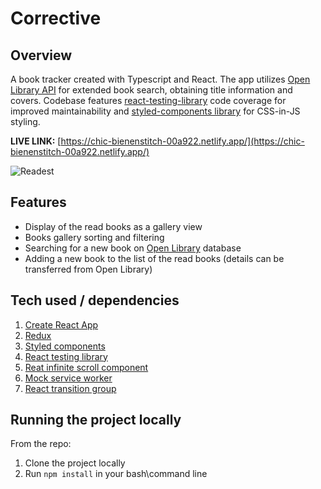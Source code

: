# Corrective

## Overview

A book tracker created with Typescript and React. The app utilizes [Open Library API](https://openlibrary.org/developers/api) for extended  book search, obtaining title information and covers. Codebase features [react-testing-library](https://testing-library.com/docs/react-testing-library/intro/) code coverage for improved maintainability and [styled-components library](https://styled-components.com/) for CSS-in-JS styling.

**LIVE LINK:** [https://chic-bienenstitch-00a922.netlify.app/](https://chic-bienenstitch-00a922.netlify.app/)

![Readest](https://user-images.githubusercontent.com/47148325/198998815-741960d6-2483-46b5-aefa-0451d609e73f.jpg)


## Features

 - Display of the read books as a gallery view
 - Books gallery sorting and filtering
 - Searching for a new book on [Open Library](https://openlibrary.org/) database
 - Adding a new book to the list of the read books (details can be transferred from Open Library)

## Tech used / dependencies

1. [Create React App](https://reactjs.org/docs/create-a-new-react-app.html)
2. [Redux](https://react-redux.js.org/)
3. [Styled components](https://styled-components.com/)
4. [React testing library](https://testing-library.com/)
5. [Reat infinite scroll component](https://github.com/ankeetmaini/react-infinite-scroll-component)
6. [Mock service worker](https://mswjs.io/)
7. [React transition group](https://reactcommunity.org/react-transition-group/)


## Running the project locally
From the repo:
1. Clone the project locally
2. Run `npm install` in your bash\command line